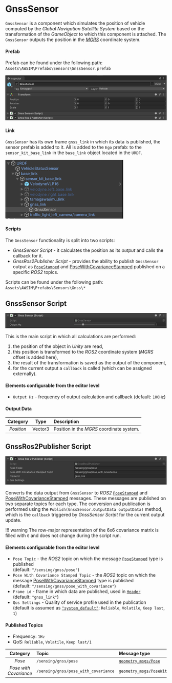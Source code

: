 # GnssSensor
`GnssSensor` is a component which simulates the position of vehicle computed by the *Global Navigation Satellite System* based on the transformation of the *GameObject* to which this component is attached. The `GnssSensor` outputs the position in the [*MGRS*](https://www.maptools.com/tutorials/mgrs/quick_guide) coordinate system.

#### Prefab
Prefab can be found under the following path:<br>`Assets\AWSIM\Prefabs\Sensors\GnssSensor.prefab`

![components](components.png)

#### Link

`GnssSensor` has its own frame `gnss_link` in which its data is published, the sensor prefab is added to it. 
All is added to the `Ego` prefab: to the `sensor_kit_base_link` in the `base_link` object located in the `URDF`.

![link](link.png)

#### Scripts

The `GnssSensor` functionality is split into two scripts:

- *GnssSensor Script* - it calculates the position as its *output* and calls the callback for it.
- *GnssRos2Publisher Script* - provides the ability to publish `GnssSensor` output as [`PoseStamped`](https://docs.ros2.org/latest/api/geometry_msgs/msg/PoseStamped.html) and [PoseWithCovarianceStamped](https://docs.ros2.org/latest/api/geometry_msgs/msg/PoseWithCovarianceStamped.html) published on a specific *ROS2* topics.

Scripts can be found under the following path:<br>`Assets\AWSIM\Prefabs\Sensors\Gnss\*`

## GnssSensor Script
![script](script.png)

This is the main script in which all calculations are performed:

1. the position of the object in *Unity* are read,
2. this position is transformed to the *ROS2* coordinate system (*MGRS* offset is added here),
3. the result of the transformation is saved as the output of the component,
4. for the current output a `callback` is called (which can be assigned externally).


#### Elements configurable from the editor level

- `Output Hz` - frequency of output calculation and callback (default: `100Hz`)
                                                                       
#### Output Data

|  Category  |  Type   | Description                               |
| :--------: | :-----: | :---------------------------------------- |
| *Position* | Vector3 | Position in the *MGRS* coordinate system. |


## GnssRos2Publisher Script
![script_ros2](script_ros2.png)

Converts the data output from `GnssSensor` to *ROS2* [`PoseStamped`](https://docs.ros2.org/latest/api/geometry_msgs/msg/PoseStamped.html) and [PoseWithCovarianceStamped](https://docs.ros2.org/latest/api/geometry_msgs/msg/PoseWithCovarianceStamped.html) messages. These messages are published on two separate topics for each type. The conversion and publication is performed using the `Publish(GnssSensor.OutputData outputData)` method, which is the `callback` triggered by *GnssSensor Script* for the current output update.

!!! warning
    The row-major representation of the 6x6 covariance matrix is filled with `0` and does not change during the script run.
#### Elements configurable from the editor level
- `Pose Topic` - the *ROS2* topic on which the message [`PoseStamped`](https://docs.ros2.org/latest/api/geometry_msgs/msg/PoseStamped.html) type is published<br>(default: `"/sensing/gnss/pose"`)
- `Pose With Covariance Stamped Topic` - the *ROS2* topic on which the message [PoseWithCovarianceStamped](https://docs.ros2.org/latest/api/geometry_msgs/msg/PoseWithCovarianceStamped.html) type is published<br>(default: `"/sensing/gnss/pose_with_covariance"`)
- `Frame id` - frame in which data are published, used in [`Header`](https://docs.ros2.org/latest/api/std_msgs/msg/Header.html)<br>(default: `"gnss_link"`)
- `Qos Settings` - Quality of service profile used in the publication<br>(default is assumed as [`"system_default"`](https://docs.ros.org/en/humble/Concepts/About-Quality-of-Service-Settings.html): `Reliable`, `Volatile`, `Keep last`, `1`)


#### Published Topics

- Frequency: `1Hz`
- QoS: `Reliable`, `Volatile`, `Keep last/1`

|        Category        | Topic                                | Message type                                                                                                            | `frame_id`  |
| :--------------------: | :----------------------------------- | :---------------------------------------------------------------------------------------------------------------------- | :---------: |
|         *Pose*         | `/sensing/gnss/pose`                 | [`geometry_msgs/Pose`](https://docs.ros2.org/latest/api/geometry_msgs/msg/Pose.html)                                    | `gnss_link` |
| *Pose with Covariance* | `/sensing/gnss/pose_with_covariance` | [`geometry_msgs/PoseWithCovarianceStamped`](https://docs.ros2.org/latest/api/geometry_msgs/msg/PoseWithCovariance.html) | `gnss_link` |

